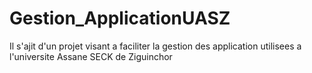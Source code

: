 # Gestion_ApplicationUASZ
Il s'ajit d'un projet visant a faciliter la gestion des application utilisees a l'universite Assane SECK de Ziguinchor
